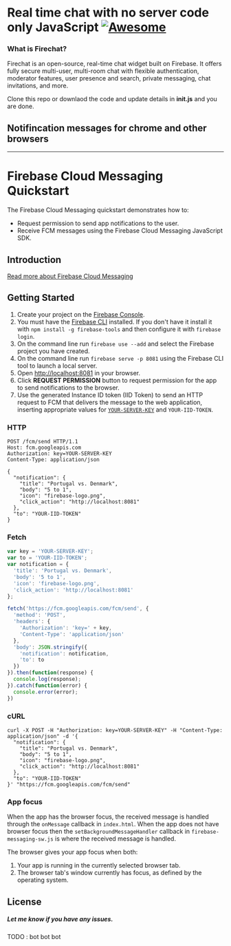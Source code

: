 # Real time chat with no server code only JavaScript [![Awesome](https://awesome.re/badge.svg)](https://awesome.re)
### What is Firechat?
Firechat is an open-source, real-time chat widget built on Firebase. It offers fully secure multi-user, multi-room chat with flexible authentication, moderator features, user presence and search, private messaging, chat invitations, and more.

Clone this repo or downlaod the code and update details in **init.js** and you are done.

## Notifincation messages for chrome and other browsers
-------------------------------------------------------

Firebase Cloud Messaging Quickstart
===================================

The Firebase Cloud Messaging quickstart demonstrates how to:
- Request permission to send app notifications to the user.
- Receive FCM messages using the Firebase Cloud Messaging JavaScript SDK.

Introduction
------------

[Read more about Firebase Cloud Messaging](https://firebase.google.com/docs/cloud-messaging/)

Getting Started
---------------

1. Create your project on the [Firebase Console](https://console.firebase.google.com).
1. You must have the [Firebase CLI](https://firebase.google.com/docs/cli/) installed. If you don't have it install it with `npm install -g firebase-tools` and then configure it with `firebase login`.
1. On the command line run `firebase use --add` and select the Firebase project you have created.
1. On the command line run `firebase serve -p 8081` using the Firebase CLI tool to launch a local server.
1. Open [http://localhost:8081](http://localhost:8081) in your browser.
4. Click **REQUEST PERMISSION** button to request permission for the app to send notifications to the browser.
5. Use the generated Instance ID token (IID Token) to send an HTTP request to FCM that delivers the message to the web application, inserting appropriate values for [`YOUR-SERVER-KEY`](https://console.firebase.google.com/project/_/settings/cloudmessaging) and `YOUR-IID-TOKEN`.

### HTTP
```
POST /fcm/send HTTP/1.1
Host: fcm.googleapis.com
Authorization: key=YOUR-SERVER-KEY
Content-Type: application/json

{
  "notification": {
    "title": "Portugal vs. Denmark",
    "body": "5 to 1",
    "icon": "firebase-logo.png",
    "click_action": "http://localhost:8081"
  },
  "to": "YOUR-IID-TOKEN"
}
```

### Fetch
```js
var key = 'YOUR-SERVER-KEY';
var to = 'YOUR-IID-TOKEN';
var notification = {
  'title': 'Portugal vs. Denmark',
  'body': '5 to 1',
  'icon': 'firebase-logo.png',
  'click_action': 'http://localhost:8081'
};

fetch('https://fcm.googleapis.com/fcm/send', {
  'method': 'POST',
  'headers': {
    'Authorization': 'key=' + key,
    'Content-Type': 'application/json'
  },
  'body': JSON.stringify({
    'notification': notification,
    'to': to
  })
}).then(function(response) {
  console.log(response);
}).catch(function(error) {
  console.error(error);
})
```

### cURL
```
curl -X POST -H "Authorization: key=YOUR-SERVER-KEY" -H "Content-Type: application/json" -d '{
  "notification": {
    "title": "Portugal vs. Denmark",
    "body": "5 to 1",
    "icon": "firebase-logo.png",
    "click_action": "http://localhost:8081"
  },
  "to": "YOUR-IID-TOKEN"
}' "https://fcm.googleapis.com/fcm/send"
```

### App focus
When the app has the browser focus, the received message is handled through
the `onMessage` callback in `index.html`. When the app does not have browser
focus then the `setBackgroundMessageHandler` callback in `firebase-messaging-sw.js`
is where the received message is handled.

The browser gives your app focus when both:

1. Your app is running in the currently selected browser tab.
2. The browser tab's window currently has focus, as defined by the operating system.


License
-------

##### Let me know if you have any issues.
TODO : bot bot bot

